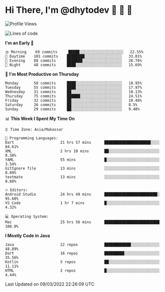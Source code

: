 # Hi There, I'm @dhytodev 👋 👋 👋

<!--
**DhytoDev/dhytodev** is a ✨ _special_ ✨ repository because its `README.md` (this file) appears on your GitHub profile.

Here are some ideas to get you started:

- 🔭 I’m currently working on ...
- 🌱 I’m currently learning ...
- 👯 I’m looking to collaborate on ...
- 🤔 I’m looking for help with ...
- 💬 Ask me about ...
- 📫 How to reach me: ...
- 😄 Pronouns: ...
- ⚡ Fun fact: ...
-->

<!--START_SECTION:waka-->
![Profile Views](http://img.shields.io/badge/Profile%20Views-0-blue)

![Lines of code](https://img.shields.io/badge/From%20Hello%20World%20I%27ve%20Written-135%20Thousand%20lines%20of%20code-blue)

**I'm an Early 🐤** 

```text
🌞 Morning    69 commits     █████░░░░░░░░░░░░░░░░░░░░   22.55% 
🌆 Daytime    101 commits    ████████░░░░░░░░░░░░░░░░░   33.01% 
🌃 Evening    88 commits     ███████░░░░░░░░░░░░░░░░░░   28.76% 
🌙 Night      48 commits     ████░░░░░░░░░░░░░░░░░░░░░   15.69%

```
📅 **I'm Most Productive on Thursday** 

```text
Monday       58 commits     ████░░░░░░░░░░░░░░░░░░░░░   18.95% 
Tuesday      55 commits     ████░░░░░░░░░░░░░░░░░░░░░   17.97% 
Wednesday    31 commits     ██░░░░░░░░░░░░░░░░░░░░░░░   10.13% 
Thursday     75 commits     ██████░░░░░░░░░░░░░░░░░░░   24.51% 
Friday       32 commits     ██░░░░░░░░░░░░░░░░░░░░░░░   10.46% 
Saturday     26 commits     ██░░░░░░░░░░░░░░░░░░░░░░░   8.5% 
Sunday       29 commits     ██░░░░░░░░░░░░░░░░░░░░░░░   9.48%

```


📊 **This Week I Spent My Time On** 

```text
⌚︎ Time Zone: Asia/Makassar

💬 Programming Languages: 
Dart                     21 hrs 57 mins      █████████████████████░░░░   84.61% 
XML                      2 hrs 10 mins       ██░░░░░░░░░░░░░░░░░░░░░░░   8.38% 
YAML                     55 mins             █░░░░░░░░░░░░░░░░░░░░░░░░   3.54% 
GitIgnore file           13 mins             ░░░░░░░░░░░░░░░░░░░░░░░░░   0.89% 
textmate                 13 mins             ░░░░░░░░░░░░░░░░░░░░░░░░░   0.88%

🔥 Editors: 
Android Studio           24 hrs 49 mins      ████████████████████████░   95.68% 
VS Code                  1 hr 7 mins         █░░░░░░░░░░░░░░░░░░░░░░░░   4.32%

💻 Operating System: 
Mac                      25 hrs 56 mins      █████████████████████████   100.0%

```

**I Mostly Code in Java** 

```text
Java                     22 repos            ████████████░░░░░░░░░░░░░   48.89% 
Dart                     16 repos            █████████░░░░░░░░░░░░░░░░   35.56% 
Kotlin                   5 repos             ██░░░░░░░░░░░░░░░░░░░░░░░   11.11% 
HTML                     2 repos             █░░░░░░░░░░░░░░░░░░░░░░░░   4.44%

```



 Last Updated on 09/03/2022 22:26:09 UTC
<!--END_SECTION:waka-->
